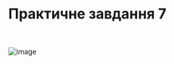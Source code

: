 # Практичне завдання 7  
<br>

![image](https://github.com/user-attachments/assets/075bf2de-bb58-4b8b-8787-c41b9b667647)
